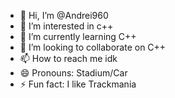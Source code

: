 - 👋 Hi, I’m @Andrei960
- 👀 I’m interested in c++
- 🌱 I’m currently learning C++
- 💞️ I’m looking to collaborate on C++
- 📫 How to reach me idk
- 😄 Pronouns: Stadium/Car
- ⚡ Fun fact: I like Trackmania

<!---
Andrei960/Andrei960 is a ✨ special ✨ repository because its `README.md` (this file) appears on your GitHub profile.
You can click the Preview link to take a look at your changes.
--->
